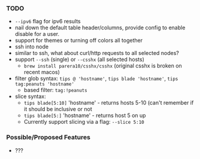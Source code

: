 ### TODO

* `--ipv6` flag for ipv6 results
* nail down the default table header/columns, provide config to enable disable for a user.
* support for themes or turning off colors all together
* ssh into node
* similar to ssh, what about curl/http requests to all selected nodes?
* support `--ssh` (single) or `--csshx` (all selected hosts)
  * `brew install parera10/csshx/csshx` (original csshx is broken on recent macos)
* filter glob syntax: `tips @ 'hostname'`, `tips blade 'hostname'`, `tips tag:peanuts 'hostname'`
  * based filter: `tag:!peanuts`
* slice syntax:
  * `tips blade[5:10]` 'hostname' - returns hosts 5-10 (can't remember if it should be inclusive or not
  * `tips blade[5:]` 'hostname' - returns host 5 on up
  * Currently support slicing via a flag: `--slice 5:10`

### Possible/Proposed Features
* ???